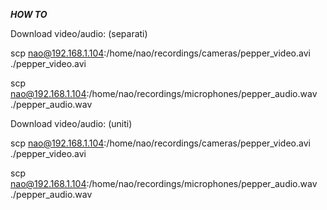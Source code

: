 ***HOW TO***

Download video/audio: (separati)


scp nao@192.168.1.104:/home/nao/recordings/cameras/pepper_video.avi ./pepper_video.avi


scp nao@192.168.1.104:/home/nao/recordings/microphones/pepper_audio.wav ./pepper_audio.wav


Download video/audio: (uniti)


scp nao@192.168.1.104:/home/nao/recordings/cameras/pepper_video.avi ./pepper_video.avi

scp nao@192.168.1.104:/home/nao/recordings/microphones/pepper_audio.wav ./pepper_audio.wav
